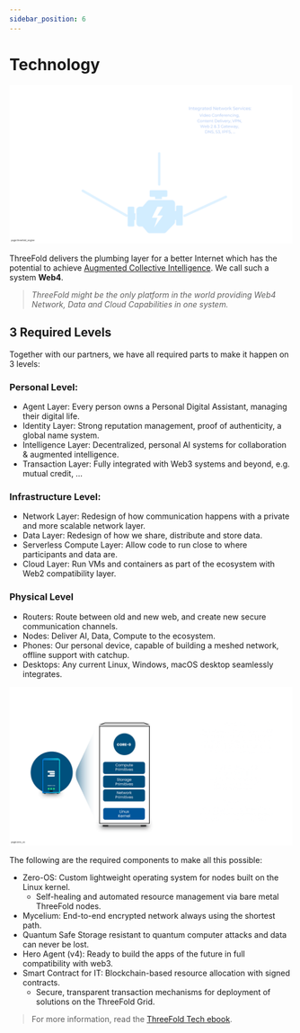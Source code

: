 ```yaml
---
sidebar_position: 6
---
```


# Technology

![](img/threefold_parts.png)


ThreeFold delivers the plumbing layer for a better Internet which has the potential to achieve [Augmented Collective Intelligence](https://www.supermind.design/). We call such a system **Web4**.

> *ThreeFold might be the only platform in the world providing Web4 Network, Data and Cloud Capabilities in one system.*

## 3 Required Levels

Together with our partners, we have all required parts to make it happen on 3 levels:

### Personal Level: 	

- Agent Layer: Every person owns a Personal Digital Assistant, managing their digital life.
- Identity Layer: Strong reputation management, proof of authenticity, a global name system.
- Intelligence Layer: Decentralized, personal AI systems for collaboration & augmented intelligence.
- Transaction Layer: Fully integrated with Web3 systems and beyond, e.g. mutual credit, … 


### Infrastructure Level:

- Network Layer: Redesign of how communication happens with a private and more scalable network layer.
- Data Layer: Redesign of how we share, distribute and store data.
- Serverless Compute Layer: Allow code to run close to where participants and data are.
- Cloud Layer: Run VMs and containers as part of the ecosystem with Web2 compatibility layer.

### Physical Level

- Routers: Route between old and new web, and create new secure communication channels.
- Nodes: Deliver AI, Data, Compute to the ecosystem.
- Phones: Our personal device, capable of building a meshed network, offline support with catchup.
- Desktops: Any current Linux, Windows, macOS desktop seamlessly integrates.


![](img/zos.png)

The following are the required components to make all this possible:

- Zero-OS: Custom lightweight operating system for nodes built on the Linux kernel.
  - Self-healing and automated resource management via bare metal ThreeFold nodes.
- Mycelium: End-to-end encrypted network always using the shortest path.
- Quantum Safe Storage resistant to quantum computer attacks and data can never be lost.
- Hero Agent (v4): Ready to build the apps of the future in full compatibility with web3. 
- Smart Contract for IT: Blockchain-based resource allocation with signed contracts.
  - Secure, transparent transaction mechanisms for deployment of solutions on the ThreeFold Grid.

> For more information, read the [ThreeFold Tech ebook](https://threefold.info/tech).